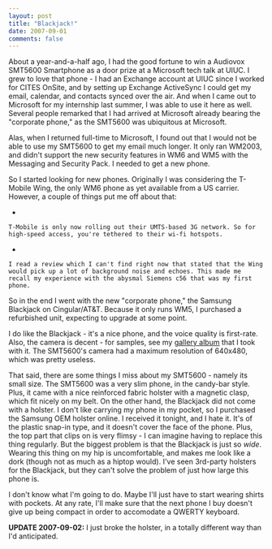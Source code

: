 ```yaml
---
layout: post
title: "Blackjack!"
date: 2007-09-01
comments: false
---
```

About a year-and-a-half ago, I had the good fortune to win a Audiovox SMT5600 Smartphone as a door prize at a Microsoft tech talk at UIUC. I grew to love that phone - I had an Exchange account at UIUC since I worked for CITES OnSite, and by setting up Exchange ActiveSync I could get my email, calendar, and contacts synced over the air. And when I came out to Microsoft for my internship last summer, I was able to use it here as well. Several people remarked that I had arrived at Microsoft already bearing the "corporate phone," as the SMT5600 was ubiquitous at Microsoft.




Alas, when I returned full-time to Microsoft, I found out that I would not be able to use my SMT5600 to get my email much longer. It only ran WM2003, and didn't support the new security features in WM6 and WM5 with the Messaging and Security Pack. I needed to get a new phone.




So I started looking for new phones. Originally I was considering the T-Mobile Wing, the only WM6 phone as yet available from a US carrier. However, a couple of things put me off about that:



    
*   
    
    T-Mobile is only now rolling out their UMTS-based 3G network. So for high-speed access, you're tethered to their wi-fi hotspots.
    
    
*   
    
    I read a review which I can't find right now that stated that the Wing would pick up a lot of background noise and echoes. This made me recall my experience with the abysmal Siemens c56 that was my first phone.
    
    
    





So in the end I went with the new "corporate phone," the Samsung Blackjack on Cingular/AT&amp;T. Because it only runs WM5, I purchased a refurbished unit, expecting to upgrade at some point.




I do like the Blackjack - it's a nice phone, and the voice quality is first-rate. Also, the camera is decent - for samples, see my [gallery album][0] that I took with it. The SMT5600's camera had a maximum resolution of 640x480, which was pretty useless.




That said, there are some things I miss about my SMT5600 - namely its small size. The SMT5600 was a very slim phone, in the candy-bar style. Plus, it came with a nice reinforced fabric holster with a magnetic clasp, which fit nicely on my belt. On the other hand, the Blackjack did not come with a holster. I don't like carrying my phone in my pocket, so I purchased the Samsung OEM holster online. I received it tonight, and I hate it. It's of the plastic snap-in type, and it doesn't cover the face of the phone. Plus, the top part that clips on is very flimsy - I can imagine having to replace this thing regularly. But the biggest problem is that the Blackjack is just so _wide_. Wearing this thing on my hip is uncomfortable, and makes me look like a dork (though not as much as a hiptop would). I've seen 3rd-party holsters for the Blackjack, but they can't solve the problem of just how large this phone is.




I don't know what I'm going to do. Maybe I'll just have to start wearing shirts with pockets. At any rate, I'll make sure that the next phone I buy doesn't give up being compact in order to accomodate a QWERTY keyboard.




**UPDATE 2007-09-02:** I just broke the holster, in a totally different way than I'd anticipated.



[0]: /gallery/main.php?g2_itemId=14
